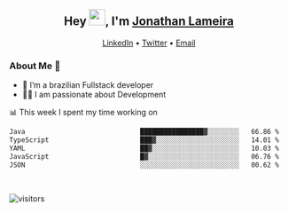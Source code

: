 <h2 align="center">Hey <img src="https://github.com/TheDudeThatCode/TheDudeThatCode/blob/master/Assets/Hi.gif" width="29">, I'm <a href="https://www.linkedin.com/in/jonathanlameira/">Jonathan Lameira</a></h2>
<p align="center">
  <a href="https://www.linkedin.com/in/jonathanlameira/">LinkedIn</a> •
  <a href="https://twitter.com/jlameira">Twitter</a> •
  <a href="mailto:jlameira@gmail.com">Email</a>
</p>

### About Me 🚀
- 🌱  I’m a brazilian Fullstack developer</br>
- 👨‍💻  I am passionate about Development</br>

<!-- ![Jonathan Lameira github stats](https://github-readme-stats.vercel.app/api?username=jlameirameli&show_icons=true&hide_border=true)&nbsp;&nbsp; -->

📊 This week I spent my time working on
<!--START_SECTION:waka-->

```txt
Java                             ████████████████▓░░░░░░░░   66.86 %
TypeScript                       ███▓░░░░░░░░░░░░░░░░░░░░░   14.01 %
YAML                             ██▓░░░░░░░░░░░░░░░░░░░░░░   10.03 %
JavaScript                       █▓░░░░░░░░░░░░░░░░░░░░░░░   06.76 %
JSON                             ░░░░░░░░░░░░░░░░░░░░░░░░░   00.62 %
```

<!--END_SECTION:waka-->

<br />

![visitors](https://visitor-badge.laobi.icu/badge?page_id=jlameira.jlameira)
